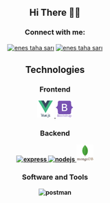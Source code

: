 <h2 align="center">Hi There 🖖🏼</h2>
<h3 align="center">Connect with me:</h3>
<p align="center">
<a href="https://linkedin.com/in/Enes-ets34" target="_blank"><img align="center" src="https://raw.githubusercontent.com/rahuldkjain/github-profile-readme-generator/master/src/images/icons/Social/linked-in-alt.svg" alt="enes taha sarı" height="30" width="30" /></a>
<a href="https://instagram.com/enes-ets34" target="_blank"><img align="center" src="https://raw.githubusercontent.com/rahuldkjain/github-profile-readme-generator/master/src/images/icons/Social/instagram.svg" alt="enes taha sarı" height="30" width="30" /></a>


</p> 
  
<h2 align="center"><strong>Technologies<strong></h2>

<h3 align="center">Frontend</h3>
<p align="center">
<a href="https://vuejs.org/" target="__blank" rel="noreferrer"> <img src="https://raw.githubusercontent.com/devicons/devicon/master/icons/vuejs/vuejs-original-wordmark.svg" alt="vuejs" width="40" height="40"/> </a> 
<a href="https://getbootstrap.com" target="__blank" rel="noreferrer"> <img src="https://raw.githubusercontent.com/devicons/devicon/master/icons/bootstrap/bootstrap-plain-wordmark.svg" alt="bootstrap" width="40" height="40"/> </a> 

<h3 align="center">Backend</h3>
<p align="center"> <a href="https://expressjs.com" target="__blank" rel="noreferrer"> <img src="https://cdn.jsdelivr.net/gh/devicons/devicon/icons/express/express-original.svg" style="background:white" alt="express" width="40" height="40"/> </a> 
<a href="https://nodejs.org" target="__blank" rel="noreferrer"> <img src="https://cdn.jsdelivr.net/gh/devicons/devicon/icons/nodejs/nodejs-original.svg" alt="nodejs" width="40" height="40"/> </a> 
<a href="https://www.mongodb.com/" target="__blank" rel="noreferrer"> <img src="https://raw.githubusercontent.com/devicons/devicon/master/icons/mongodb/mongodb-original-wordmark.svg" alt="mongodb" width="40" height="40"/> </a> 
</p>


<h3 align="center">Software and Tools</h3>
<p align="center"
<a href="https://postman.com" target="__blank" rel="noreferrer"> <img src="https://www.vectorlogo.zone/logos/getpostman/getpostman-icon.svg" alt="postman" width="40" height="40"/> </a>




<!---
Enes-ets34/Enes-ets34 is a ✨ special ✨ repository because its `README.md` (this file) appears on your GitHub profile.
You can click the Preview link to take a look at your changes.
--->
